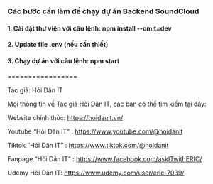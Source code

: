 ### Các bước cần làm để chạy dự án Backend SoundCloud

#### 1. Cài đặt thư viện với câu lệnh: npm install --omit=dev

#### 2. Update file .env (nếu cần thiết)

#### 3. Chạy dự án với câu lệnh: npm start


=================

Tác giả: Hỏi Dân IT

Mọi thông tin về Tác giả Hỏi Dân IT, các bạn có thể tìm kiếm tại đây:

Website chính thức: https://hoidanit.vn/

Youtube “Hỏi Dân IT” : https://www.youtube.com/@hoidanit

Tiktok “Hỏi Dân IT” :  https://www.tiktok.com/@hoidanit

Fanpage “Hỏi Dân IT” : https://www.facebook.com/askITwithERIC/

Udemy Hỏi Dân IT: https://www.udemy.com/user/eric-7039/
